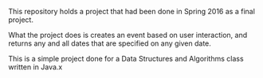 This repository holds a project that had been done in Spring 2016 as a final project.

What the project does is creates an event based on user interaction, and returns any and all dates that are specified on any given date.

This is a simple project done for a Data Structures and Algorithms class written in Java.x
